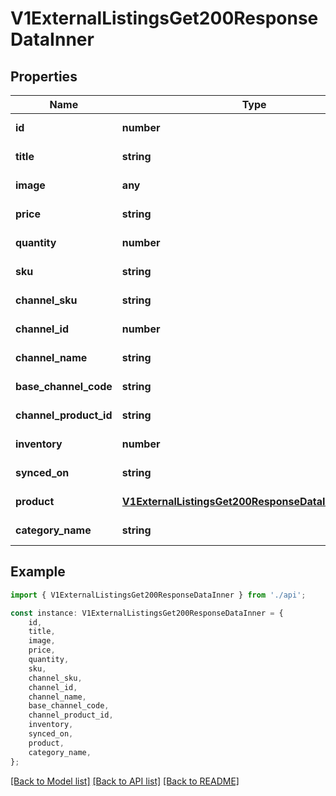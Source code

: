 # V1ExternalListingsGet200ResponseDataInner


## Properties

Name | Type | Description | Notes
------------ | ------------- | ------------- | -------------
**id** | **number** |  | [default to undefined]
**title** | **string** |  | [default to undefined]
**image** | **any** |  | [default to undefined]
**price** | **string** |  | [default to undefined]
**quantity** | **number** |  | [default to undefined]
**sku** | **string** |  | [default to undefined]
**channel_sku** | **string** |  | [default to undefined]
**channel_id** | **number** |  | [default to undefined]
**channel_name** | **string** |  | [default to undefined]
**base_channel_code** | **string** |  | [default to undefined]
**channel_product_id** | **string** |  | [default to undefined]
**inventory** | **number** |  | [default to undefined]
**synced_on** | **string** |  | [default to undefined]
**product** | [**V1ExternalListingsGet200ResponseDataInnerProduct**](V1ExternalListingsGet200ResponseDataInnerProduct.md) |  | [default to undefined]
**category_name** | **string** |  | [default to undefined]

## Example

```typescript
import { V1ExternalListingsGet200ResponseDataInner } from './api';

const instance: V1ExternalListingsGet200ResponseDataInner = {
    id,
    title,
    image,
    price,
    quantity,
    sku,
    channel_sku,
    channel_id,
    channel_name,
    base_channel_code,
    channel_product_id,
    inventory,
    synced_on,
    product,
    category_name,
};
```

[[Back to Model list]](../README.md#documentation-for-models) [[Back to API list]](../README.md#documentation-for-api-endpoints) [[Back to README]](../README.md)
